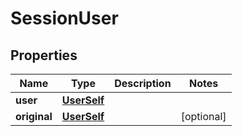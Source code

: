 
# SessionUser

## Properties
Name | Type | Description | Notes
------------ | ------------- | ------------- | -------------
**user** | [**UserSelf**](UserSelf.md) |  | 
**original** | [**UserSelf**](UserSelf.md) |  |  [optional]



